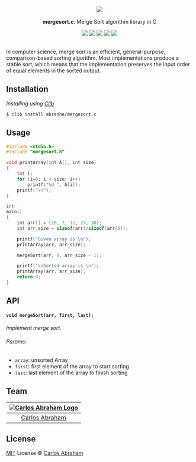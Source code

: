 <p align="center">
	<br>
	<img src="https://upload.wikimedia.org/wikipedia/commons/c/cc/Merge-sort-example-300px.gif">
	<br>
	<br>
	<b>mergesort.c</b>: Merge Sort algorithm library in C
	<br>
</p>

<p align="center">
	<a href="https://travis-ci.org/abranhe/mergesort.c"><img src="https://img.shields.io/travis/abranhe/mergesort.c.svg?logo=travis" /></a>
	<a href="https://github.com/abranhe"><img src="https://abranhe.com/badge.svg"></a>
	<a href="https://cash.me/$abranhe"><img src="https://cdn.abranhe.com/badges/cash-me.svg"></a>
	<a href="https://patreon.com/abranhe"><img src="https://cdn.abranhe.com/badges/patreon.svg" /></a>
	<a href="https://github.com/abranhe/mergesort.c/blob/master/license"><img src="https://img.shields.io/github/license/abranhe/mergesort.c.svg" /></a>

  <br>
  <br>
</p>
In computer science, merge sort is an efficient, general-purpose, comparison-based sorting algorithm. Most implementations produce a stable sort, which means that the implementation preserves the input order of equal elements in the sorted output.


## Installation

*Installing using [Clib](https://github.com/clibs/clib)*

```sh
$ clib install abranhe/mergesort.c
```

## Usage

```c
#include <stdio.h>
#include "mergesort.h"

void printArray(int A[], int size)
{
    int i;
    for (i=0; i < size; i++)
        printf("%d ", A[i]);
    printf("\n");
}

int
main()
{
    int arr[] = {10, 7, 12, 27, 30};
    int arr_size = sizeof(arr)/sizeof(arr[0]);

    printf("Given array is \n");
    printArray(arr, arr_size);

    mergeSort(arr, 0, arr_size - 1);

    printf("\nSorted array is \n");
    printArray(arr, arr_size);
    return 0;
}
```

## API

#### `void mergeSort(arr, first, last);`

*Implement merge sort.*

###### Params:

- `array`: unsorted Array
- `first`: first element of the array to start sorting
- `last`: last element of the array to finish sorting

## Team

|[![Carlos Abraham Logo][abranhe-img]][abranhe]|
| :-: |
| [Carlos Abraham][abranhe] |

## License

[MIT][license] License © [Carlos Abraham][abranhe]

<!-------------------- Links ------------------------>
[abranhe]: https://github.com/abranhe
[abranhe-img]: https://avatars3.githubusercontent.com/u/21347264?s=50
[license]: https://github.com/abranhe/open-on-npm/blob/master/license
[travis-badge]: https://img.shields.io/travis/abranhe/mergesort.c.svg
[travis-status]: https://travis-ci.org/abranhe/mergesort.c
[coverage-badge]: https://img.shields.io/coveralls/abranhe/mergesort.c.svg
[coverage-status]: https://coveralls.io/r/abranhe/mergesort.c?branch=master
